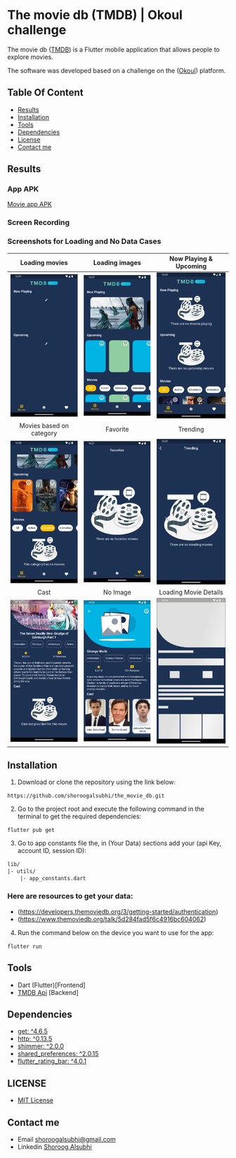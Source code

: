 # The movie db (TMDB) | Okoul challenge

The movie db ([TMDB](https://www.themoviedb.org/)) is a Flutter mobile application that allows people to explore movies.

The software was developed based on a challenge on the ([Okoul](https://www.okoul.com/challenges/Movie%20App%20%F0%9F%8E%A5)) platform.

## Table Of Content
- [Results](#results)
- [Installation](#installation)
- [Tools](#tools)
- [Dependencies](#dependencies)
- [License](#license)
- [Contact me](#contact-me)

## Results
### App APK
[Movie app APK](https://github.com/shoroogalsubhi/the_movie_db/tree/main/GitHub%20folder/APK)
### Screen Recording
### Screenshots for Loading and No Data Cases

Loading movies     |Loading images   |Now Playing & Upcoming
:-------------------------:|:-------------------------:|:-------------------------:
<img src="https://github.com/shoroogalsubhi/the_movie_db/blob/main/GitHub%20folder/screenshots/loading.png" width="200"> | <img src="https://github.com/shoroogalsubhi/the_movie_db/blob/main/GitHub%20folder/screenshots/loading%20image.png" width="200">| <img src="https://github.com/shoroogalsubhi/the_movie_db/blob/main/GitHub%20folder/screenshots/now%20playing%20and%20upcoming.png" width="200">
Movies based on category |Favorite     |Trending
<img src="https://github.com/shoroogalsubhi/the_movie_db/blob/main/GitHub%20folder/screenshots/movie%20category.png" width="200">| <img src="https://github.com/shoroogalsubhi/the_movie_db/blob/main/GitHub%20folder/screenshots/favorite.png" width="200"> | <img src="https://github.com/shoroogalsubhi/the_movie_db/blob/main/GitHub%20folder/screenshots/trending.png" width="200">
|Cast            |No Image   | Loading Movie Details
<img src="https://github.com/shoroogalsubhi/the_movie_db/blob/main/GitHub%20folder/screenshots/cast.png" width="200"> | <img src="https://github.com/shoroogalsubhi/the_movie_db/blob/main/GitHub%20folder/screenshots/no%20image.png" width="200">  | <img src="https://github.com/shoroogalsubhi/the_movie_db/blob/main/GitHub%20folder/screenshots/loading%20movie%20details.png" width="200">


## Installation

1. Download or clone the repository using the link below:
```
https://github.com/shoroogalsubhi/the_movie_db.git
```

2. Go to the project root and execute the following command in the terminal to get the required dependencies:
```
flutter pub get
```

3. Go to app constants file the, in (Your Data) sections add your (api Key, account ID, session ID):
```
lib/
|- utils/
    |- app_constants.dart
```
### Here are resources to get your data:
- (https://developers.themoviedb.org/3/getting-started/authentication)
- (https://www.themoviedb.org/talk/5d284fad5f6c4916bc604062)

4. Run the command below on the device you want to use for the app:
```
flutter run
```
## Tools
- Dart (Flutter)[Frontend]
- [TMDB Api](https://developers.themoviedb.org/3) [Backend]

## Dependencies
- [get: ^4.6.5](https://pub.dev/packages/get)
- [http: ^0.13.5](https://pub.dev/packages/http)
- [shimmer: ^2.0.0](https://pub.dev/packages/shimmer)
- [shared_preferences: ^2.0.15](https://pub.dev/packages/shared_preferences)
- [flutter_rating_bar: ^4.0.1](https://pub.dev/packages/flutter_rating_bar)

## LICENSE
- [MIT License](https://github.com/shoroogalsubhi/the_movie_db/blob/main/LICENSE)

## Contact me
- Email shoroogalsubhi@gmail.com
- Linkedin [Shoroog Alsubhi](https://www.linkedin.com/in/shoroogalsubhi/)
   


